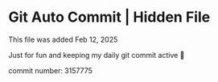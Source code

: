 # Git Auto Commit | Hidden File

This file was added Feb 12, 2025

Just for fun and keeping my daily git commit active 🤪

commit number: 3157775
